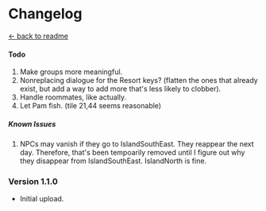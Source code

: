 ﻿Changelog
===================

[← back to readme](../../README.md)

#### Todo

1. Make groups more meaningful.
2. Nonreplacing dialogue for the Resort keys? (flatten the ones that already exist, but add a way to add more that's less likely to clobber).
3. Handle roommates, like actually.
4. Let Pam fish. (tile 21,44 seems reasonable)
<!-- Finish the locations console command: take a location as the argument and filter to just locations that match at the first/last location?-->
<!-- Finish adding GMCM for Willy attending the resort, and add in basic resort dialogue for him. Also, add in a resort line for Leo.... -->

##### Known Issues

1. NPCs may vanish if they go to IslandSouthEast. They reappear the next day. Therefore, that's been tempoarily removed until I figure out why they disappear from IslandSouthEast. IslandNorth is fine.

### Version 1.1.0

* Initial upload.